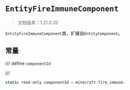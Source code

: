 # `EntityFireImmuneComponent`

> 文档版本：1.21.0.20

`EntityFireImmuneComponent`类，扩展自`EntityComponent`。

## 常量

/// define
`componentId`


///

```js
static read-only componentId = minecraft:fire_immune;
```

